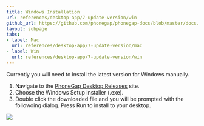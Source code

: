 ```yaml
---
title: Windows Installation
url: references/desktop-app/7-update-version/win
github_url: https://github.com/phonegap/phonegap-docs/blob/master/docs/3-references/desktop-app/7-update-version/2-win.html.md
layout: subpage
tabs:
- label: Mac
  url: references/desktop-app/7-update-version/mac
- label: Win
  url: references/desktop-app/7-update-version/win
---
```


Currently you will need to install the latest version for Windows manually. 

1. Navigate to the [PhoneGap Desktop Releases](https://github.com/phonegap/phonegap-app-desktop/releases) site.
2. Choose the Windows Setup installer (.exe).
3. Double click the downloaded file and you will be prompted with the followoing dialog. Press Run to install to your desktop.

![](/images/win-install.png)